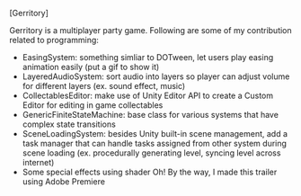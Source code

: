 [Gerritory]

Gerritory is a multiplayer party game.
Following are some of my contribution related to programming:

- EasingSystem: something simliar to DOTween, let users play easing animation easily (put a gif to show it)
- LayeredAudioSystem: sort audio into layers so player can adjust volume for different layers (ex. sound effect, music)
- CollectablesEditor: make use of Unity Editor API to create a Custom Editor for editing in game collectables
- GenericFiniteStateMachine: base class for various systems that have complex state transitions
- SceneLoadingSystem: besides Unity built-in scene management, add a task manager that can handle tasks assigned from other system during scene loading (ex. procedurally generating level, syncing level across internet)
- Some special effects using shader
Oh! By the way, I made this trailer using Adobe Premiere